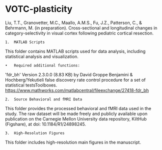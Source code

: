 # VOTC-plasticity
Liu, T.T., Granovetter, M.C., Maallo, A.M.S., Fu, J.Z., Patterson, C., & Behrmann, M. (in preparation). Cross-sectional and longitudinal changes in category-selectivity in  visual cortex following pediatric cortical resection. 

	1.	MATLAB Scripts
This folder contains MATLAB scripts used for data analysis, including statistical analysis and visualization. 

	•	Required additional functions:  
'fdr_bh'
Version 2.3.0.0 (8.83 KB) by David Groppe
Benjamini & Hochberg/Yekutieli false discovery rate control procedure for a set of statistical testsToolboxes.
https://www.mathworks.com/matlabcentral/fileexchange/27418-fdr_bh


	2.	Source Behavioral and fMRI Data
 
This folder provides the processed behavioral and fMRI data used in the study. The raw dataset will be made freely and publicly available upon publication on the Carnegie Mellon University data repository, KiltHub (Figshare), at doi: 10.1184/R1/24898245.

	3.	High-Resolution Figures
This folder includes high-resolution main figures in the manuscript.
